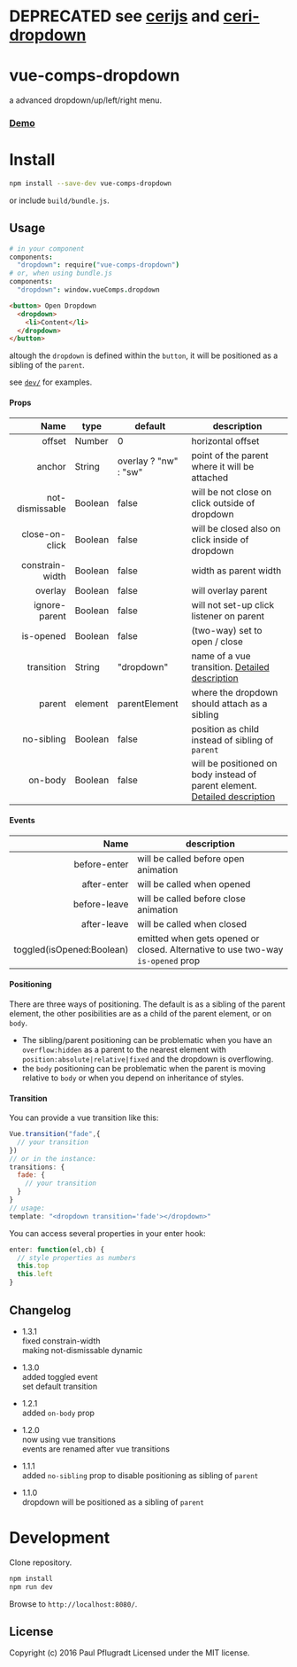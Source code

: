 # DEPRECATED see [cerijs](https://github.com/cerijs) and [ceri-dropdown](https://github.com/ceri-comps/ceri-dropdown)

# vue-comps-dropdown

a advanced dropdown/up/left/right menu.

### [Demo](https://vue-comps.github.io/vue-comps-dropdown)

# Install

```sh
npm install --save-dev vue-comps-dropdown
```
or include `build/bundle.js`.

## Usage
```coffee
# in your component
components:
  "dropdown": require("vue-comps-dropdown")
# or, when using bundle.js
components:
  "dropdown": window.vueComps.dropdown
```
```html
<button> Open Dropdown
  <dropdown>
    <li>Content</li>
  </dropdown>
</button>
```
altough the `dropdown` is defined within the `button`, it will be positioned as a sibling of the `parent`.


see [`dev/`](https://github.com/vue-comps/vue-comps-dropdown/tree/master/dev) for examples.

#### Props
Name | type | default | description
---:| --- | ---| ---
offset | Number | 0 | horizontal offset
anchor | String | overlay ? "nw" : "sw" | point of the parent where it will be attached
not-dismissable| Boolean | false | will be not close on click outside of dropdown
close-on-click | Boolean | false | will be closed also on click inside of dropdown
constrain-width | Boolean | false | width as parent width
overlay | Boolean | false | will overlay parent
ignore-parent | Boolean | false | will not set-up click listener on parent
is-opened | Boolean | false | (two-way) set to open / close
transition | String | "dropdown" | name of a vue transition. [Detailed description](#transition)
parent | element | parentElement | where the dropdown should attach as a sibling
no-sibling | Boolean | false | position as child instead of sibling of `parent`
on-body | Boolean | false | will be positioned on body instead of parent element. [Detailed description](#positioning)

#### Events
Name |  description
---:| ---
before-enter | will be called before open animation
after-enter |  will be called when opened
before-leave |  will be called before close animation
after-leave |  will be called when closed
toggled(isOpened:Boolean) | emitted when gets opened or closed. Alternative to use two-way `is-opened` prop

#### Positioning
There are three ways of positioning. The default is as a sibling of the parent element, the other posibilities are  as a child of the parent element, or on `body`.
- The sibling/parent positioning can be problematic when you have an `overflow:hidden` as a parent to the nearest element with `position:absolute|relative|fixed` and the dropdown is overflowing.
- the `body` positioning can be problematic when the parent is moving relative to `body` or when you depend on inheritance of styles.

#### Transition

You can provide a vue transition like this:
```js
Vue.transition("fade",{
  // your transition
})
// or in the instance:
transitions: {
  fade: {
    // your transition
  }
}
// usage:
template: "<dropdown transition='fade'></dropdown>"
```

You can access several properties in your enter hook:
```js
enter: function(el,cb) {
  // style properties as numbers
  this.top
  this.left
}
```

## Changelog
- 1.3.1  
fixed constrain-width  
making not-dismissable dynamic  

- 1.3.0  
added toggled event  
set default transition  

- 1.2.1  
added `on-body` prop  

- 1.2.0  
now using vue transitions  
events are renamed after vue transitions  

- 1.1.1  
added `no-sibling` prop to disable positioning as sibling of `parent`

- 1.1.0  
dropdown will be positioned as a sibling of `parent`

# Development
Clone repository.
```sh
npm install
npm run dev
```
Browse to `http://localhost:8080/`.

## License
Copyright (c) 2016 Paul Pflugradt
Licensed under the MIT license.
